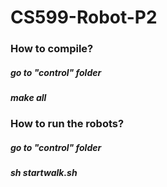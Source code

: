 # CS599-Robot-P2

### How to compile?
##### go to "control" folder
##### make all

### How to run the robots?
##### go to "control" folder
##### sh startwalk.sh